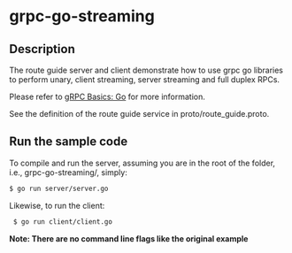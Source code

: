 # grpc-go-streaming

## Description

The route guide server and client demonstrate how to use grpc go libraries to
perform unary, client streaming, server streaming and full duplex RPCs.

Please refer to [gRPC Basics: Go](https://grpc.io/docs/tutorials/basic/go.html) for more information.

See the definition of the route guide service in proto/route_guide.proto.

## Run the sample code
To compile and run the server, assuming you are in the root of the
folder, i.e., grpc-go-streaming/, simply:
 
```sh
$ go run server/server.go
```
 
Likewise, to run the client:
 
```sh
 $ go run client/client.go
```
**Note: There are no command line flags like the original example**